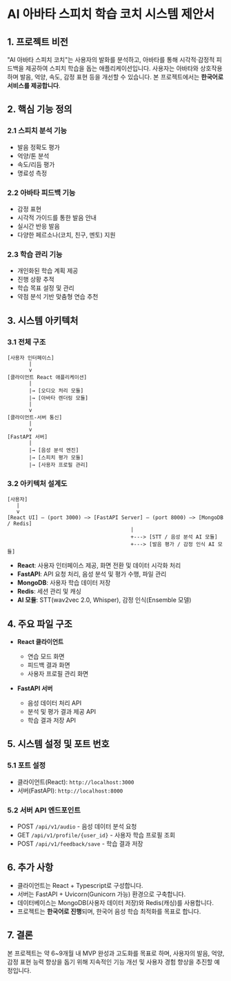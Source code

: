 # AI 아바타 스피치 학습 코치 시스템 제안서

## 1. 프로젝트 비전

"AI 아바타 스피치 코치"는 사용자의 발화를 분석하고, 아바타를 통해 시각적·감정적 피드백을 제공하여 스피치 학습을 돕는 애플리케이션입니다. 사용자는 아바타와 상호작용하며 발음, 억양, 속도, 감정 표현 등을 개선할 수 있습니다. 본 프로젝트에서는 **한국어로 서비스를 제공합니다**.

## 2. 핵심 기능 정의

### 2.1 스피치 분석 기능
- 발음 정확도 평가
- 억양/톤 분석
- 속도/리듬 평가
- 명료성 측정

### 2.2 아바타 피드백 기능
- 감정 표현
- 시각적 가이드를 통한 발음 안내
- 실시간 반응 발음
- 다양한 페르소나(코치, 친구, 멘토) 지원

### 2.3 학습 관리 기능
- 개인화된 학습 계획 제공
- 진행 상황 추적
- 학습 목표 설정 및 관리
- 약점 분석 기반 맞춤형 연습 추천

## 3. 시스템 아키텍처

### 3.1 전체 구조

```
[사용자 인터페이스]
       |
       v
[클라이언트 React 애플리케이션]
       |
       |→ [오디오 처리 모듈]
       |→ [아바타 렌더링 모듈]
       |
       v
[클라이언트-서버 통신]
       |
       v
[FastAPI 서버]
       |
       |→ [음성 분석 엔진]
       |→ [스피치 평가 모듈]
       |→ [사용자 프로필 관리]
```

### 3.2 아키텍처 설계도

```
[사용자]
   |
   v
[React UI] — (port 3000) —> [FastAPI Server] — (port 8000) —> [MongoDB / Redis]
                                        |
                                        +---> [STT / 음성 분석 AI 모듈]
                                        +---> [발음 평가 / 감정 인식 AI 모듈]
```

- **React**: 사용자 인터페이스 제공, 화면 전환 및 데이터 시각화 처리
- **FastAPI**: API 요청 처리, 음성 분석 및 평가 수행, 파일 관리
- **MongoDB**: 사용자 학습 데이터 저장
- **Redis**: 세션 관리 및 캐싱
- **AI 모듈**: STT(wav2vec 2.0, Whisper), 감정 인식(Ensemble 모델)

## 4. 주요 파일 구조

- **React 클라이언트**
  - 연습 모드 화면
  - 피드백 결과 화면
  - 사용자 프로필 관리 화면

- **FastAPI 서버**
  - 음성 데이터 처리 API
  - 분석 및 평가 결과 제공 API
  - 학습 결과 저장 API

## 5. 시스템 설정 및 포트 번호

### 5.1 포트 설정
- 클라이언트(React): `http://localhost:3000`
- 서버(FastAPI): `http://localhost:8000`

### 5.2 서버 API 엔드포인트
- POST `/api/v1/audio` - 음성 데이터 분석 요청
- GET `/api/v1/profile/{user_id}` - 사용자 학습 프로필 조회
- POST `/api/v1/feedback/save` - 학습 결과 저장

## 6. 추가 사항

- 클라이언트는 React + Typescript로 구성합니다.
- 서버는 FastAPI + Uvicorn(Gunicorn 가능) 환경으로 구축합니다.
- 데이터베이스는 MongoDB(사용자 데이터 저장)와 Redis(캐싱)를 사용합니다.
- 프로젝트는 **한국어로 진행**되며, 한국어 음성 학습 최적화를 목표로 합니다.

## 7. 결론

본 프로젝트는 약 6~9개월 내 MVP 완성과 고도화를 목표로 하며, 사용자의 발음, 억양, 감정 표현 능력 향상을 돕기 위해 지속적인 기능 개선 및 사용자 경험 향상을 추진할 예정입니다.
